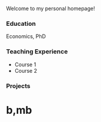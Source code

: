 Welcome to my personal homepage! 

### Education
Economics, PhD

### Teaching Experience
- Course 1
- Course 2

### Projects

# b,mb
